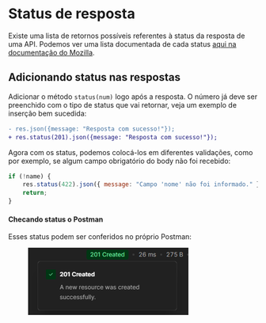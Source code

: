 # Status de resposta

Existe uma lista de retornos possíveis referentes à status da resposta de uma API. Podemos ver uma lista documentada de cada status [aqui na documentação do Mozilla](https://developer.mozilla.org/pt-BR/docs/Web/HTTP/Status).

## Adicionando status nas respostas

Adicionar o método `status(num)` logo após a resposta. O número já deve ser preenchido com o tipo de status que vai retornar, veja um exemplo de inserção bem sucedida:

```diff
- res.json({message: "Resposta com sucesso!"});
+ res.status(201).json({message: "Resposta com sucesso!"});
```

Agora com os status, podemos colocá-los em diferentes validações, como por exemplo, se algum campo obrigatório do body não foi recebido:

```javascript
if (!name) {
    res.status(422).json({ message: "Campo 'nome' não foi informado." });
    return;
}
```

#### Checando status o Postman

Esses status podem ser conferidos no próprio Postman:

<figure><img src="../../../.gitbook/assets/http status no postman.png" alt=""><figcaption></figcaption></figure>
